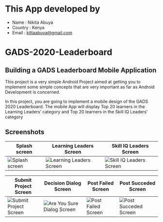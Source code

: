 # This App developed by
- Name : Nikita Abuya
- Country : Kenya 
- Email : kittaabuya@gmail.com 


# GADS-2020-Leaderboard
## Building a GADS Leaderboard Mobile Application
This project is a very simple Android Project aimed at getting you to implement some simple concepts that are very important as far as Android Development is concerned.

In this project, you are going to implement a mobile design of the GADS 2020 Leaderboard.
The mobile App will display ​Top 20 learners in the Learning Leaders’ category and ​Top 20 learners in the Skill IQ Leaders’ category


## Screenshots 


 Splash screen   | Learning Leaders Screen | Skill IQ Leaders Screen
---------------- | ----------------------- | ----------------------- |
<img alt=" Splash screen" src="file:///C:/XAMPP/htdocs/GADSLeaderboardApp-Nikita_Abuya/screenshots/splashscreen_NikitaAbuya.png" /> | <img alt="Learning Leaders Screen" src="file:///C:/XAMPP/htdocs/GADSLeaderboardApp-Nikita_Abuya/screenshots/learningleaders_NikitaAbuya.png"  /> | <img alt="Skill IQ Leaders Screen" src="file:///C:/XAMPP/htdocs/GADSLeaderboardApp-Nikita_Abuya/screenshots/skillIQleaders_NikitaAbuya.png" /> |

  Submit Project Screen | Decision Dialog Screen | Post Failed Screen  | Post Succeded Screen
   -------------------- | ---------------------- | ------------------- | -------------------
<img alt="Submit Project Screen" src="file:///C:/XAMPP/htdocs/GADSLeaderboardApp-Nikita_Abuya/screenshots/projectsubmission_NikitaAbuya.png" /> |<img alt=" Are You Sure Dialog Screen" src="file:///C:/XAMPP/htdocs/GADSLeaderboardApp-Nikita_Abuya/screenshots/areyousure_NikitaAbuya.png"  /> |<img alt="Post Failed Screen" src="file:///C:/XAMPP/htdocs/GADSLeaderboardApp-Nikita_Abuya/screenshots/failedsubmission_NikitaAbuya.png"  /> |<img alt="Post Succeded Screen" src="file:///C:/XAMPP/htdocs/GADSLeaderboardApp-Nikita_Abuya/screenshots/successfulsubmission_NikitaAbuya.png"  /> 


